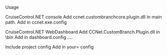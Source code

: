 Usage


CruiseControl.NET console
Add ccnet.custombranchcore.plugin.dll in main path.
Add in ccnet.exe.config
<cruiseServer>
   <extension type="ccnet.custombranchcore.plugin.CustomBranchPlugin,ccnet.custombranchcore.plugin" />
</cruiseServer>


CruiseControl.NET WebDashboard
Add CCNet.CustomBranch.Plugin.dll in \bin
Add in dashboard.config
<projectPlugins>
      ....
      <customBranchPlugin />
</projectPlugins>


Include project config
Add in your= config
<labeller type="getBranches">
  <branches>
  </branches>
</labeller>
